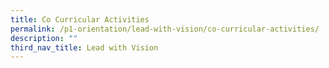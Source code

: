 ```yaml
---
title: Co Curricular Activities
permalink: /p1-orientation/lead-with-vision/co-curricular-activities/
description: ""
third_nav_title: Lead with Vision
---
```

